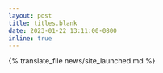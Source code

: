 ```yaml
---
layout: post
title: titles.blank
date: 2023-01-22 13:11:00-0800
inline: true
---
```


{% translate_file news/site_launched.md %}